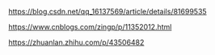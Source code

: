 https://blog.csdn.net/qq_16137569/article/details/81699535

https://www.cnblogs.com/zingp/p/11352012.html

https://zhuanlan.zhihu.com/p/43506482